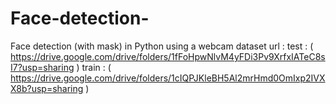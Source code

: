 # Face-detection-
Face detection (with mask) in Python using a webcam
dataset url :
test : ( https://drive.google.com/drive/folders/1fFoHpwNlvM4yFDi3Pv9XrfxIATeC8sI7?usp=sharing )
train : ( https://drive.google.com/drive/folders/1cIQPJKleBH5Al2mrHmd0OmIxp2IVXX8b?usp=sharing )
